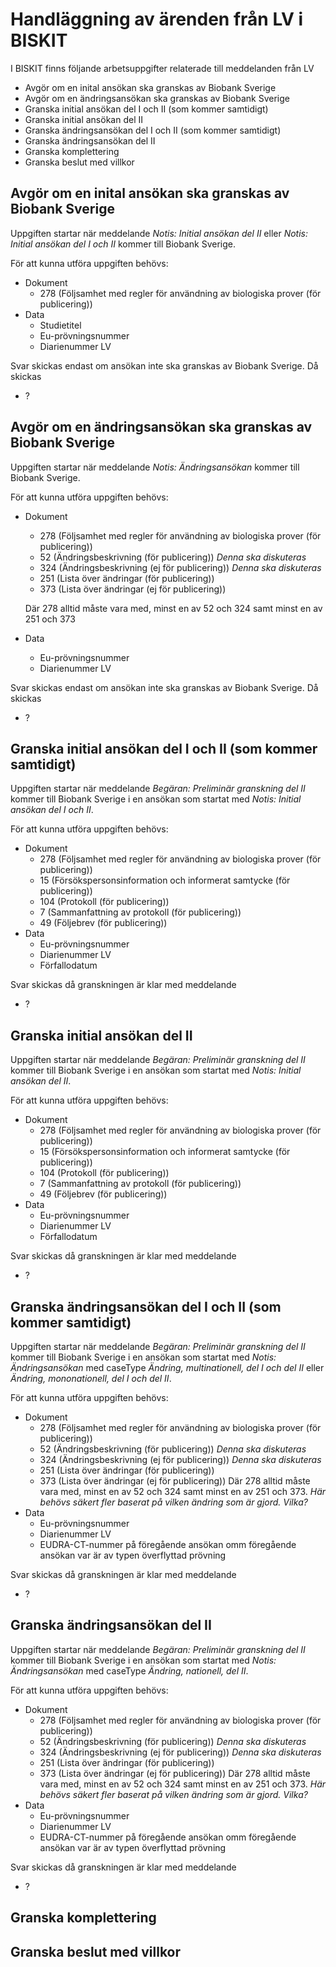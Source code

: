 Handläggning av ärenden från LV i BISKIT
========================================

I BISKIT finns följande arbetsuppgifter relaterade till meddelanden från LV

- Avgör om en inital ansökan ska granskas av Biobank Sverige
- Avgör om en ändringsansökan ska granskas av Biobank Sverige
- Granska initial ansökan del I och II (som kommer samtidigt)
- Granska initial ansökan del II
- Granska ändringsansökan del I och II (som kommer samtidigt)
- Granska ändringsansökan del II
- Granska komplettering
- Granska beslut med villkor

Avgör om en inital ansökan ska granskas av Biobank Sverige
----------------------------------------------------------

Uppgiften startar när meddelande *Notis: Initial ansökan del II* eller *Notis: Initial ansökan del I och II* kommer till
Biobank Sverige.

För att kunna utföra uppgiften behövs:

- Dokument
    - 278 (Följsamhet med regler för användning av biologiska prover (för publicering))
- Data
    - Studietitel
    - Eu-prövningsnummer
    - Diarienummer LV

Svar skickas endast om ansökan inte ska granskas av Biobank Sverige. Då skickas

- ?

Avgör om en ändringsansökan ska granskas av Biobank Sverige
-----------------------------------------------------------

Uppgiften startar när meddelande *Notis: Ändringsansökan* kommer till Biobank Sverige.

För att kunna utföra uppgiften behövs:

- Dokument
    - 278 (Följsamhet med regler för användning av biologiska prover (för publicering))
    - 52 (Ändringsbeskrivning (för publicering)) *Denna ska diskuteras*
    - 324 (Ändringsbeskrivning (ej för publicering)) *Denna ska diskuteras*
    - 251 (Lista över ändringar (för publicering))
    - 373 (Lista över ändringar (ej för publicering))

  Där 278 alltid måste vara med, minst en av 52 och 324 samt minst en av 251 och 373
- Data
    - Eu-prövningsnummer
    - Diarienummer LV

Svar skickas endast om ansökan inte ska granskas av Biobank Sverige. Då skickas

- ?

Granska initial ansökan del I och II (som kommer samtidigt)
-----------------------------------------------------------

Uppgiften startar när meddelande *Begäran: Preliminär granskning del II* kommer till Biobank Sverige i en ansökan som
startat med *Notis: Initial ansökan del I och II*.

För att kunna utföra uppgiften behövs:

- Dokument
    - 278 (Följsamhet med regler för användning av biologiska prover (för publicering))
    - 15 (Försökspersonsinformation och informerat samtycke (för publicering))
    - 104 (Protokoll (för publicering))
    - 7 (Sammanfattning av protokoll (för publicering))
    - 49 (Följebrev (för publicering))
- Data
    - Eu-prövningsnummer
    - Diarienummer LV
    - Förfallodatum

Svar skickas då granskningen är klar med meddelande

- ?

Granska initial ansökan del II
------------------------------

Uppgiften startar när meddelande *Begäran: Preliminär granskning del II* kommer till Biobank Sverige i en ansökan som
startat med *Notis: Initial ansökan del II*.

För att kunna utföra uppgiften behövs:

- Dokument
    - 278 (Följsamhet med regler för användning av biologiska prover (för publicering))
    - 15 (Försökspersonsinformation och informerat samtycke (för publicering))
    - 104 (Protokoll (för publicering))
    - 7 (Sammanfattning av protokoll (för publicering))
    - 49 (Följebrev (för publicering))
- Data
    - Eu-prövningsnummer
    - Diarienummer LV
    - Förfallodatum

Svar skickas då granskningen är klar med meddelande

- ?

Granska ändringsansökan del I och II (som kommer samtidigt)
-----------------------------------------------------------

Uppgiften startar när meddelande *Begäran: Preliminär granskning del II* kommer till Biobank Sverige i en ansökan som
startat med *Notis: Ändringsansökan* med caseType *Ändring, multinationell, del I och del II* eller *Ändring,
mononationell, del I och del II*.

För att kunna utföra uppgiften behövs:

- Dokument
    - 278 (Följsamhet med regler för användning av biologiska prover (för publicering))
    - 52 (Ändringsbeskrivning (för publicering)) *Denna ska diskuteras*
    - 324 (Ändringsbeskrivning (ej för publicering)) *Denna ska diskuteras*
    - 251 (Lista över ändringar (för publicering))
    - 373 (Lista över ändringar (ej för publicering))
      Där 278 alltid måste vara med, minst en av 52 och 324 samt minst en av 251 och 373.
      *Här behövs säkert fler baserat på vilken ändring som är gjord. Vilka?*
- Data
    - Eu-prövningsnummer
    - Diarienummer LV
    - EUDRA-CT-nummer på föregående ansökan omm föregående ansökan var är av typen överflyttad prövning

Svar skickas då granskningen är klar med meddelande

- ?

Granska ändringsansökan del II
------------------------------

Uppgiften startar när meddelande *Begäran: Preliminär granskning del II* kommer till Biobank Sverige i en ansökan som
startat med *Notis: Ändringsansökan* med caseType *Ändring, nationell, del II*.

För att kunna utföra uppgiften behövs:

- Dokument
    - 278 (Följsamhet med regler för användning av biologiska prover (för publicering))
    - 52 (Ändringsbeskrivning (för publicering)) *Denna ska diskuteras*
    - 324 (Ändringsbeskrivning (ej för publicering)) *Denna ska diskuteras*
    - 251 (Lista över ändringar (för publicering))
    - 373 (Lista över ändringar (ej för publicering))
      Där 278 alltid måste vara med, minst en av 52 och 324 samt minst en av 251 och 373.
      *Här behövs säkert fler baserat på vilken ändring som är gjord. Vilka?*
- Data
    - Eu-prövningsnummer
    - Diarienummer LV
    - EUDRA-CT-nummer på föregående ansökan omm föregående ansökan var är av typen överflyttad prövning

Svar skickas då granskningen är klar med meddelande

- ?

Granska komplettering
---------------------

Granska beslut med villkor
--------------------------